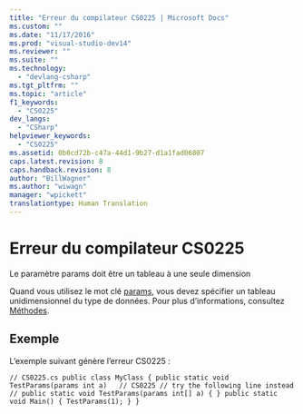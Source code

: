 ```yaml
---
title: "Erreur du compilateur CS0225 | Microsoft Docs"
ms.custom: ""
ms.date: "11/17/2016"
ms.prod: "visual-studio-dev14"
ms.reviewer: ""
ms.suite: ""
ms.technology: 
  - "devlang-csharp"
ms.tgt_pltfrm: ""
ms.topic: "article"
f1_keywords: 
  - "CS0225"
dev_langs: 
  - "CSharp"
helpviewer_keywords: 
  - "CS0225"
ms.assetid: 0b0cd72b-c47a-44d1-9b27-d1a1fad06807
caps.latest.revision: 8
caps.handback.revision: 8
author: "BillWagner"
ms.author: "wiwagn"
manager: "wpickett"
translationtype: Human Translation
---
```

# Erreur du compilateur CS0225
Le paramètre params doit être un tableau à une seule dimension  
  
 Quand vous utilisez le mot clé [params](../../csharp/language-reference/keywords/params.md), vous devez spécifier un tableau unidimensionnel du type de données. Pour plus d’informations, consultez [Méthodes](../../csharp/programming-guide/classes-and-structs/methods.md).  
  
## Exemple  
 L’exemple suivant génère l’erreur CS0225 :  
  
```  
// CS0225.cs public class MyClass { public static void TestParams(params int a)   // CS0225 // try the following line instead // public static void TestParams(params int[] a) { } public static void Main() { TestParams(1); } }  
```